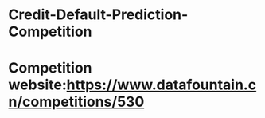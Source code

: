 # Credit-Default-Prediction-Competition
# Competition website:https://www.datafountain.cn/competitions/530
